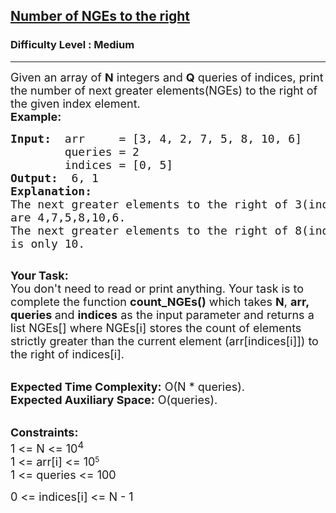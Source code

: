 <h2><a href="https://www.geeksforgeeks.org/problems/number-of-nges-to-the-right/1?utm_source=youtube&utm_medium=collab_striver_ytdescription&utm_campaign=number-of-nges-to-the-right">Number of NGEs to the right</a></h2><h3>Difficulty Level : Medium</h3><hr><div class="problems_problem_content__Xm_eO"><p><span style="font-size: 18px;">Given an array of <strong>N</strong> integers and <strong>Q</strong> queries of indices, print the number of next greater elements(NGEs)&nbsp;to the right of the given index element.&nbsp;<br><strong>Example:</strong></span></p>
<pre><span style="font-size: 18px;"><strong>Input: </strong> arr     = [3, 4, 2, 7, 5, 8, 10, 6</span><span style="font-size: 18px;">]
        queries = 2
&nbsp;       indices = [0, 5]
<strong>Output: </strong> 6, 1
<strong>Explanation: </strong> 
The next greater elements to the right of 3(index 0)
are 4,7,5,8,10,6.&nbsp; 
The next greater elements to the right of 8(index 5)
is only 10.
</span>
</pre>
<p><span style="font-size: 18px;"><strong>Your Task:</strong><br>You don't need to read or print anything. Your task is to complete the function <strong>count_NGEs()</strong>&nbsp;which takes <strong>N</strong>, <strong>arr, queries&nbsp;</strong>and <strong>indices</strong>&nbsp;as the input parameter and returns a list NGEs[] where NGEs[i] stores the count of elements strictly greater than the current element (arr[indices[i]]) to the right of indices[i].</span></p>
<p><br><span style="font-size: 18px;"><strong>Expected Time Complexity:</strong> O(N * queries).<br><strong>Expected Auxiliary Space:</strong> O(queries).</span></p>
<p><br><span style="font-size: 18px;"><strong>Constraints:</strong><br>1 &lt;= N &lt;= 10<sup>4</sup></span><br><span style="font-size: 18px;">1 &lt;= arr[i] &lt;= 10</span><sup>5</sup><br><span style="font-size: 18px;">1 &lt;= queries &lt;= 100</span></p>
<p><span style="font-size: 18px;">0 &lt;= indices[i] &lt;= N - 1</span></p>
<p>&nbsp;</p></div>